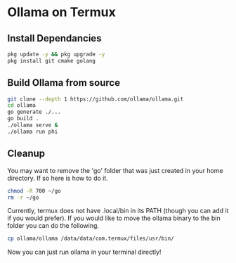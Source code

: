 # Ollama on Termux

## Install Dependancies

```bash
pkg update -y && pkg upgrade -y
pkg install git cmake golang
```

## Build Ollama from source

```bash
git clone --depth 1 https://github.com/ollama/ollama.git
cd ollama
go generate ./...
go build .
./ollama serve &
./ollama run phi
```

## Cleanup

You may want to remove the 'go' folder that was just created in your home directory. If so here is how to do it.

```bash
chmod -R 700 ~/go
rm -r ~/go
```

Currently, termux does not have .local/bin in its PATH (though you can add it if you would prefer). If you would like to move the ollama binary to the bin folder you can do the following.

```bash
cp ollama/ollama /data/data/com.termux/files/usr/bin/
```


Now you can just run ollama in your terminal directly!